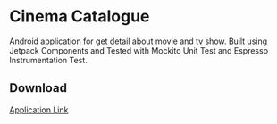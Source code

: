 # Cinema Catalogue

Android application for get detail about movie and tv show. Built using Jetpack Components and Tested with Mockito Unit Test and Espresso Instrumentation Test.

## Download

[Application Link](https://drive.google.com/drive/folders/17EKSYbcQIOC5HwmPMiJye_6iR7GS0OlF?usp=sharing)
